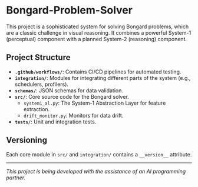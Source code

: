 # Bongard-Problem-Solver

This project is a sophisticated system for solving Bongard problems, which are a classic challenge in visual reasoning. It combines a powerful System-1 (perceptual) component with a planned System-2 (reasoning) component.

## Project Structure

- **`.github/workflows/`**: Contains CI/CD pipelines for automated testing.
- **`integration/`**: Modules for integrating different parts of the system (e.g., schedulers, profilers).
- **`schemas/`**: JSON schemas for data validation.
- **`src/`**: Core source code for the Bongard solver.
  - `system1_al.py`: The System-1 Abstraction Layer for feature extraction.
  - `drift_monitor.py`: Monitors for data drift.
- **`tests/`**: Unit and integration tests.

## Versioning

Each core module in `src/` and `integration/` contains a `__version__` attribute.

---
*This project is being developed with the assistance of an AI programming partner.*
